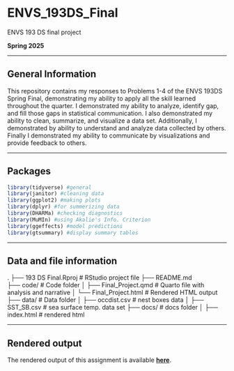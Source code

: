 # ENVS_193DS_Final
ENVS 193 DS final project 



**Spring 2025**

---

## General Information

This repository contains my responses to Problems 1-4 of 
the ENVS 193DS Spring Final, demonstrating my ability to apply all the skill learned throughout the quarter. I demonstrated my ability to analyze, identify gap, and fill those gaps in statistical communication. I also demonstrated my ability to clean, summarize, and visualize a data set. Additionally, I demonstrated by ability to understand and analyze data collected by others. Finally I demonstrated my ability to communicate by visualizations and provide feedback to others.



---

## Packages


```r
library(tidyverse) #general
library(janitor) #cleaning data 
library(ggplot2) #making plots
library(dplyr) #for summerizing data
library(DHARMa) #checking diagnostics
library(MuMIn) #using Akalie's Info. Criterion
library(ggeffects) #model predictions
library(gtsummary) #display summary tables
```
---

## Data and file information

.
├── 193 DS Final.Rproj         # RStudio project file
├── README.md                            
├── code/                                # Code folder
│   ├── Final_Project.qmd                  # Quarto file with analysis and narrative
│   └── Final_Project.html                 # Rendered HTML output
├── data/                                # Data folder
│   ├── occdist.csv             # nest boxes data
│   ├── SST_SB.csv              # sea surface temp. data
set
├── docs/                              # docs folder
│   ├── index.html              # rendered html


  
---

## Rendered output

The rendered output of this assignment is available [**here**](https://bittnation.github.io/ENVS_193DS_Final/).



